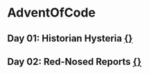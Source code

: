 # AdventOfCode

## Day 01: Historian Hysteria [{}](./day01/)

## Day 02: Red-Nosed Reports [{}](./day02/)
